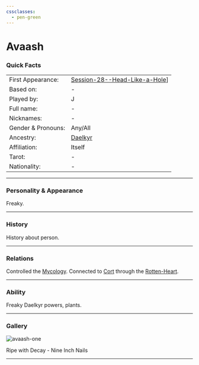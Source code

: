 ```yaml
---
cssclasses:
  - pen-green
---
```

# Avaash
### Quick Facts

|                    |                                                                                                    |
| ------------------ | -------------------------------------------------------------------------------------------------- |
| First Appearance:  | [Session-28--Head-Like-a-Hole](../-Session-Notes/Session-28--Head-Like-a-Hole.md)] |
| Based on:          | -                                                                                                  |
| Played by:         | J                                                                                                  |
| Full name:         | -                                                                                                  |
| Nicknames:         | -                                                                                                  |
| Gender & Pronouns: | Any/All                                                                                            |
| Ancestry:          | [Daelkyr](../Daelkyr.md)                                                                           |
| Affiliation:       | Itself                                                                                             |
| Tarot:             | -                                                                                                  |
| Nationality:       | -                                                                                                  |
***
### Personality & Appearance
Freaky.

***
### History
History about person.

***
### Relations
Controlled the [Mycology](../Mycology.md).
Connected to [Cort](Cort.md) through the [Rotten-Heart](../Rotten-Heart.md).

***
### Ability
Freaky Daelkyr powers, plants.

***
### Gallery

![avaash-one](../../../../../99%20-%20META/attachments/avaash-one.jpg)

Ripe with Decay - Nine Inch Nails

***
